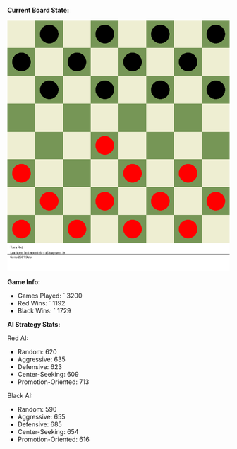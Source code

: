 
**Current Board State:**  
<!-- START_GIF -->
![Checkers Game](./checkers_game.gif)
<!-- END_GIF -->

**Game Info:**  
- Games Played: `<!-- GAMES_PLAYED --> 3200
- Red Wins: `<!-- RED_WINS --> 1192
- Black Wins: `<!-- BLACK_WINS --> 1729

<!-- AI_STATS -->
**AI Strategy Stats:**

Red AI:
- Random: 620
- Aggressive: 635
- Defensive: 623
- Center-Seeking: 609
- Promotion-Oriented: 713

Black AI:
- Random: 590
- Aggressive: 655
- Defensive: 685
- Center-Seeking: 654
- Promotion-Oriented: 616
